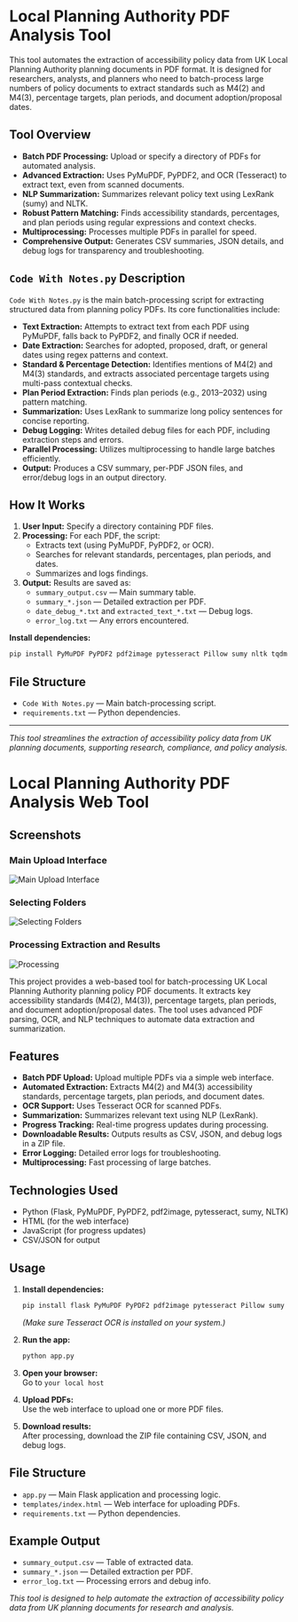 # Local Planning Authority PDF Analysis Tool

This tool automates the extraction of accessibility policy data from UK Local Planning Authority planning documents in PDF format. It is designed for researchers, analysts, and planners who need to batch-process large numbers of policy documents to extract standards such as M4(2) and M4(3), percentage targets, plan periods, and document adoption/proposal dates.

## Tool Overview

- **Batch PDF Processing:** Upload or specify a directory of PDFs for automated analysis.
- **Advanced Extraction:** Uses PyMuPDF, PyPDF2, and OCR (Tesseract) to extract text, even from scanned documents.
- **NLP Summarization:** Summarizes relevant policy text using LexRank (sumy) and NLTK.
- **Robust Pattern Matching:** Finds accessibility standards, percentages, and plan periods using regular expressions and context checks.
- **Multiprocessing:** Processes multiple PDFs in parallel for speed.
- **Comprehensive Output:** Generates CSV summaries, JSON details, and debug logs for transparency and troubleshooting.

## `Code With Notes.py` Description

`Code With Notes.py` is the main batch-processing script for extracting structured data from planning policy PDFs. Its core functionalities include:

- **Text Extraction:** Attempts to extract text from each PDF using PyMuPDF, falls back to PyPDF2, and finally OCR if needed.
- **Date Extraction:** Searches for adopted, proposed, draft, or general dates using regex patterns and context.
- **Standard & Percentage Detection:** Identifies mentions of M4(2) and M4(3) standards, and extracts associated percentage targets using multi-pass contextual checks.
- **Plan Period Extraction:** Finds plan periods (e.g., 2013–2032) using pattern matching.
- **Summarization:** Uses LexRank to summarize long policy sentences for concise reporting.
- **Debug Logging:** Writes detailed debug files for each PDF, including extraction steps and errors.
- **Parallel Processing:** Utilizes multiprocessing to handle large batches efficiently.
- **Output:** Produces a CSV summary, per-PDF JSON files, and error/debug logs in an output directory.

## How It Works

1. **User Input:** Specify a directory containing PDF files.
2. **Processing:** For each PDF, the script:
   - Extracts text (using PyMuPDF, PyPDF2, or OCR).
   - Searches for relevant standards, percentages, plan periods, and dates.
   - Summarizes and logs findings.
3. **Output:** Results are saved as:
   - `summary_output.csv` — Main summary table.
   - `summary_*.json` — Detailed extraction per PDF.
   - `date_debug_*.txt` and `extracted_text_*.txt` — Debug logs.
   - `error_log.txt` — Any errors encountered.

**Install dependencies:**

```bash
pip install PyMuPDF PyPDF2 pdf2image pytesseract Pillow sumy nltk tqdm multiprocessing-logging
```

## File Structure

- `Code With Notes.py` — Main batch-processing script.
- `requirements.txt` — Python dependencies.

---

*This tool streamlines the extraction of accessibility policy data from UK planning documents, supporting research, compliance, and policy analysis.*

# Local Planning Authority PDF Analysis Web Tool

## Screenshots

### Main Upload Interface
![Main Upload Interface](Screenshot1.png)

### Selecting Folders
![Selecting Folders](Screenshot2.png)

### Processing Extraction and Results
![Processing](Screenshot3.png)

This project provides a web-based tool for batch-processing UK Local Planning Authority planning policy PDF documents. It extracts key accessibility standards (M4(2), M4(3)), percentage targets, plan periods, and document adoption/proposal dates. The tool uses advanced PDF parsing, OCR, and NLP techniques to automate data extraction and summarization.

## Features

- **Batch PDF Upload:** Upload multiple PDFs via a simple web interface.
- **Automated Extraction:** Extracts M4(2) and M4(3) accessibility standards, percentage targets, plan periods, and document dates.
- **OCR Support:** Uses Tesseract OCR for scanned PDFs.
- **Summarization:** Summarizes relevant text using NLP (LexRank).
- **Progress Tracking:** Real-time progress updates during processing.
- **Downloadable Results:** Outputs results as CSV, JSON, and debug logs in a ZIP file.
- **Error Logging:** Detailed error logs for troubleshooting.
- **Multiprocessing:** Fast processing of large batches.

## Technologies Used

- Python (Flask, PyMuPDF, PyPDF2, pdf2image, pytesseract, sumy, NLTK)
- HTML (for the web interface)
- JavaScript (for progress updates)
- CSV/JSON for output

## Usage

1. **Install dependencies:**
   ```bash
   pip install flask PyMuPDF PyPDF2 pdf2image pytesseract Pillow sumy nltk tqdm
   ```
   *(Make sure Tesseract OCR is installed on your system.)*

2. **Run the app:**
   ```bash
   python app.py
   ```

3. **Open your browser:**  
   Go to `your local host`

4. **Upload PDFs:**  
   Use the web interface to upload one or more PDF files.

5. **Download results:**  
   After processing, download the ZIP file containing CSV, JSON, and debug logs.


## File Structure

- `app.py` — Main Flask application and processing logic.
- `templates/index.html` — Web interface for uploading PDFs.
- `requirements.txt` — Python dependencies.

## Example Output

- `summary_output.csv` — Table of extracted data.
- `summary_*.json` — Detailed extraction per PDF.
- `error_log.txt` — Processing errors and debug info.

*This tool is designed to help automate the extraction of accessibility policy data from UK planning documents for research and analysis.*
